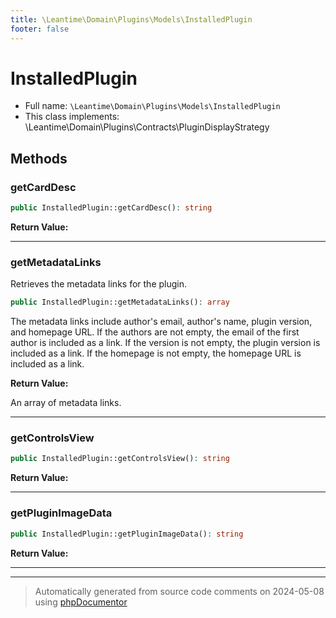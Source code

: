 ```yaml
---
title: \Leantime\Domain\Plugins\Models\InstalledPlugin
footer: false
---
```


# InstalledPlugin





* Full name: `\Leantime\Domain\Plugins\Models\InstalledPlugin`
* This class implements: \Leantime\Domain\Plugins\Contracts\PluginDisplayStrategy



## Methods

### getCardDesc



```php
public InstalledPlugin::getCardDesc(): string
```









**Return Value:**





---
### getMetadataLinks

Retrieves the metadata links for the plugin.

```php
public InstalledPlugin::getMetadataLinks(): array
```

The metadata links include author's email, author's name, plugin version, and homepage URL.
If the authors are not empty, the email of the first author is included as a link.
If the version is not empty, the plugin version is included as a link.
If the homepage is not empty, the homepage URL is included as a link.







**Return Value:**

An array of metadata links.



---
### getControlsView



```php
public InstalledPlugin::getControlsView(): string
```









**Return Value:**





---
### getPluginImageData



```php
public InstalledPlugin::getPluginImageData(): string
```









**Return Value:**





---


---
> Automatically generated from source code comments on 2024-05-08 using [phpDocumentor](http://www.phpdoc.org/)
